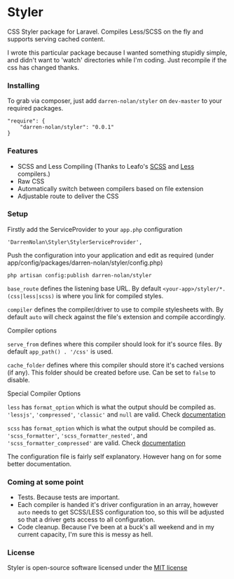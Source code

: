 Styler
======

CSS Styler package for Laravel.
Compiles Less/SCSS on the fly and supports serving cached content.

I wrote this particular package because I wanted something stupidly simple, and didn't want to 'watch' directories while I'm coding. Just recompile if the css has changed thanks.

### Installing

To grab via composer, just add `darren-nolan/styler` on `dev-master` to your required packages.

    "require": {
        "darren-nolan/styler": "0.0.1"
    }

### Features

* SCSS and Less Compiling (Thanks to Leafo's [SCSS](https://github.com/leafo/scssphp) and [Less](https://github.com/leafo/lessphp) compilers.)
* Raw CSS
* Automatically switch between compilers based on file extension
* Adjustable route to deliver the CSS

### Setup

Firstly add the ServiceProvider to your `app.php` configuration

    'DarrenNolan\Styler\StylerServiceProvider',

Push the configuration into your application and edit as required (under app/config/packages/darren-nolan/styler/config.php)

    php artisan config:publish darren-nolan/styler

`base_route` defines the listening base URL. By default `<your-app>/styler/*.(css|less|scss)` is where you link for compiled styles.

`compiler` defines the compiler/driver to use to compile stylesheets with. By default `auto` will check against the file's extension and compile accordingly.

Compiler options

`serve_from` defines where this compiler should look for it's source files. By default `app_path() . '/css'` is used.

`cache_folder` defines where this compiler should store it's cached versions (if any). This folder should be created before use.  Can be set to `false` to disable.

Special Compiler Options

`less` has `format_option` which is what the output should be compiled as. `'lessjs'`, `'compressed'`, `'classic'` and `null` are valid. Check [documentation](http://leafo.net/lessphp/docs/#output_formatting)

`scss` has `format_option` which is what the output should be compiled as. `'scss_formatter'`, `'scss_formatter_nested'`, and `'scss_formatter_compressed'` are valid. Check [documentation](http://leafo.net/scssphp/docs/#output_formatting)

The configuration file is fairly self explanatory. However hang on for some better documentation.

### Coming at some point

* Tests. Because tests are important.
* Each compiler is handed it's driver configuration in an array, however `auto` needs to get SCSS/LESS configuration too, so this will be adjusted so that a driver gets access to all configuration.
* Code cleanup. Because I've been at a buck's all weekend and in my current capacity, I'm sure this is messy as hell.

### License

Styler is open-source software licensed under the [MIT license](http://opensource.org/licenses/MIT)
